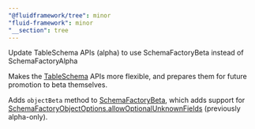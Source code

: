 ```yaml
---
"@fluidframework/tree": minor
"fluid-framework": minor
"__section": tree
---
```

Update TableSchema APIs (alpha) to use SchemaFactoryBeta instead of SchemaFactoryAlpha

Makes the [TableSchema](https://fluidframework.com/docs/api/fluid-framework/tableschema-namespace) APIs more flexible, and prepares them for future promotion to beta themselves.

Adds `objectBeta` method to [SchemaFactoryBeta](https://fluidframework.com/docs/api/fluid-framework/schemafactorybeta-class), which adds support for [SchemaFactoryObjectOptions.allowOptionalUnknownFields](https://fluidframework.com/docs/api/fluid-framework/schemafactoryobjectoptions-interface#allowunknownoptionalfields-propertysignature) (previously alpha-only).
